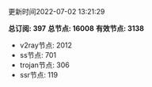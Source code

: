 更新时间2022-07-02 13:21:29

**总订阅: 397**
**总节点: 16008**
**有效节点: 3138**
- v2ray节点: 2012
- ss节点: 701
- trojan节点: 306
- ssr节点: 119
